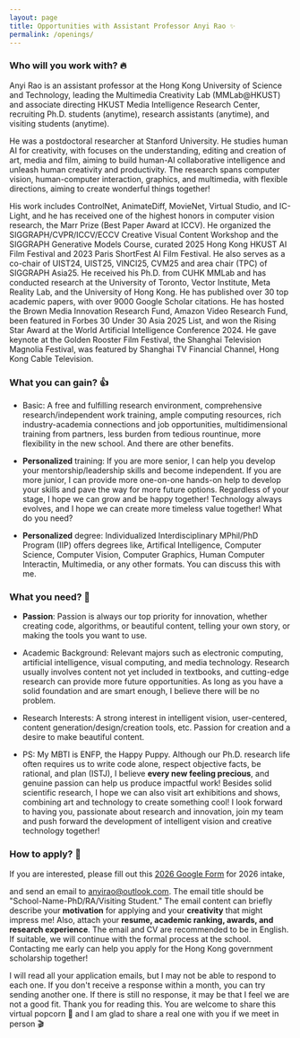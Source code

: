 ```yaml
---
layout: page
title: Opportunities with Assistant Professor Anyi Rao ✨
permalink: /openings/
---
```


### Who will you work with? 🔥

Anyi Rao is an assistant professor at the Hong Kong University of Science and Technology, leading the Multimedia Creativity Lab (MMLab@HKUST) and associate directing HKUST Media Intelligence Research Center, 
recruiting Ph.D. students (anytime), research assistants (anytime), and visiting students (anytime). 

He was a postdoctoral researcher at Stanford University. 
He studies human AI for creativity, with focuses on the understanding, editing and creation of art, media and film, aiming to build human-AI collaborative intelligence and unleash human creativity and productivity. 
The research spans computer vision, human-computer interaction, graphics, and multimedia, with flexible directions, aiming to create wonderful things together!

His work includes ControlNet, AnimateDiff, MovieNet, Virtual Studio, and IC-Light, and he has received one of the highest honors in computer vision research, the Marr Prize (Best Paper Award at ICCV). 
He organized the SIGGRAPH/CVPR/ICCV/ECCV Creative Visual Content Workshop and the SIGGRAPH Generative Models Course, curated 2025 Hong Kong HKUST AI Film Festival and 2023 Paris ShortFest AI Film Festival. 
He also serves as a co-chair of UIST24, UIST25, VINCI25, CVM25 and area chair (TPC) of SIGGRAPH Asia25.
He received his Ph.D. from CUHK MMLab and has conducted research at the University of Toronto, Vector Institute, Meta Reality Lab, and the University of Hong Kong. He has published over 30 top academic papers, with over 9000 Google Scholar citations. 
He has hosted the Brown Media Innovation Research Fund, Amazon Video Research Fund, been featured in Forbes 30 Under 30 Asia 2025 List, and won the Rising Star Award at the World Artificial Intelligence Conference 2024. 
He gave keynote at the Golden Rooster Film Festival, the Shanghai Television Magnolia Festival, was featured by Shanghai TV Financial Channel, Hong Kong Cable Television.

### What you can gain? 👍

- Basic: A free and fulfilling research environment, comprehensive research/independent work training, ample computing resources, rich industry-academia connections and job opportunities, multidimensional training from partners, less burden from tedious rountinue, more flexibility in the new school. And there are other benefits.

- **Personalized** training: If you are more senior, I can help you develop your mentorship/leadership skills and become independent. If you are more junior, I can provide more one-on-one hands-on help to develop your skills and pave the way for more future options. Regardless of your stage, I hope we can grow and be happy together! Technology always evolves, and I hope we can create more timeless value together!
What do you need?

- **Personalized** degree: Individualized Interdisciplinary MPhil/PhD Program (IIP) offers degrees like, Artifical Intelligence, Computer Science, Computer Vision, Computer Graphics, Human Computer Interactin, Multimedia, or any other formats. You can discuss this with me. 

### What you need? 🥳
- **Passion**: Passion is always our top priority for innovation, whether creating code, algorithms, or beautiful content, telling your own story, or making the tools you want to use. 
- Academic Background: Relevant majors such as electronic computing, artificial intelligence, visual computing, and media technology. Research usually involves content not yet included in textbooks, and cutting-edge research can provide more future opportunities. As long as you have a solid foundation and are smart enough, I believe there will be no problem.
- Research Interests: A strong interest in intelligent vision, user-centered, content generation/design/creation tools, etc. Passion for creation and a desire to make beautiful content.

- PS: My MBTI is ENFP, the Happy Puppy. Although our Ph.D. research life often requires us to write code alone, respect objective facts, be rational, and plan (ISTJ), I believe **every new feeling precious**, and genuine passion can help us produce impactful work! Besides solid scientific research, I hope we can also visit art exhibitions and shows, combining art and technology to create something cool! I look forward to having you, passionate about research and innovation, join my team and push forward the development of intelligent vision and creative technology together!

### How to apply? 📧

If you are interested, please fill out this 
[2026 Google Form](https://forms.gle/RVXjHiJxC1SzKN6x6) for 2026 intake,
<!-- [2025 Google Form](https://forms.gle/bxQMUzWE4J91Nnn88) for 2025 intake, -->
 and send an email to [anyirao@outlook.com](mailto:anyirao@outlook.com). The email title should be "School-Name-PhD/RA/Visiting Student." The email content can briefly describe your **motivation** for applying and your **creativity** that might impress me! Also, attach your **resume, academic ranking, awards, and research experience**. The email and CV are recommended to be in English. If suitable, we will continue with the formal process at the school. Contacting me early can help you apply for the Hong Kong government scholarship together!

I will read all your application emails, but I may not be able to respond to each one. If you don't receive a response within a month, you can try sending another one. If there is still no response, it may be that I feel we are not a good fit. 
Thank you for reading this. 
You are welcome to share this virtual popcorn 🍿 and I am glad to share a real one with you if we meet in person 🎬 

